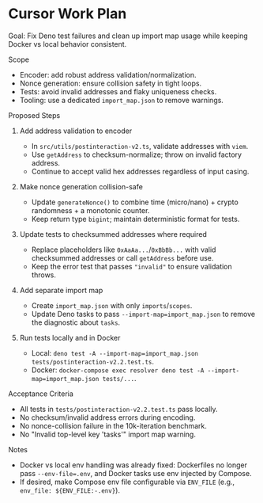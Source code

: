# Cursor Work Plan

Goal: Fix Deno test failures and clean up import map usage while keeping Docker
vs local behavior consistent.

Scope

- Encoder: add robust address validation/normalization.
- Nonce generation: ensure collision safety in tight loops.
- Tests: avoid invalid addresses and flaky uniqueness checks.
- Tooling: use a dedicated `import_map.json` to remove warnings.

Proposed Steps

1. Add address validation to encoder
   - In `src/utils/postinteraction-v2.ts`, validate addresses with `viem`.
   - Use `getAddress` to checksum-normalize; throw on invalid factory address.
   - Continue to accept valid hex addresses regardless of input casing.

2. Make nonce generation collision-safe
   - Update `generateNonce()` to combine time (micro/nano) + crypto randomness +
     a monotonic counter.
   - Keep return type `bigint`; maintain deterministic format for tests.

3. Update tests to checksummed addresses where required
   - Replace placeholders like `0xAaAa...`/`0xBbBb...` with valid checksummed
     addresses or call `getAddress` before use.
   - Keep the error test that passes `"invalid"` to ensure validation throws.

4. Add separate import map
   - Create `import_map.json` with only `imports`/`scopes`.
   - Update Deno tasks to pass `--import-map=import_map.json` to remove the
     diagnostic about `tasks`.

5. Run tests locally and in Docker
   - Local:
     `deno test -A --import-map=import_map.json tests/postinteraction-v2.2.test.ts`.
   - Docker:
     `docker-compose exec resolver deno test -A --import-map=import_map.json tests/...`.

Acceptance Criteria

- All tests in `tests/postinteraction-v2.2.test.ts` pass locally.
- No checksum/invalid address errors during encoding.
- No nonce-collision failure in the 10k-iteration benchmark.
- No "Invalid top-level key 'tasks'" import map warning.

Notes

- Docker vs local env handling was already fixed: Dockerfiles no longer pass
  `--env-file=.env`, and Docker tasks use env injected by Compose.
- If desired, make Compose env file configurable via `ENV_FILE` (e.g.,
  `env_file: ${ENV_FILE:-.env}`).
